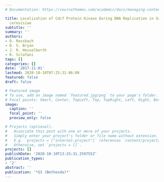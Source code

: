```yaml
---
# Documentation: https://sourcethemes.com/academic/docs/managing-content/

title: Localization of Cdc7 Protein Kinase During DNA Replication in Saccharomyces
  cerevisiae
subtitle: ''
summary: ''
authors:
- D. Rossbach
- D. S. Bryan
- J. R. Hesselberth
- R. Sclafani
tags: []
categories: []
date: '2017-11-01'
lastmod: 2020-10-10T07:25:31-06:00
featured: false
draft: false

# Featured image
# To use, add an image named `featured.jpg/png` to your page's folder.
# Focal points: Smart, Center, TopLeft, Top, TopRight, Left, Right, BottomLeft, Bottom, BottomRight.
image:
  caption: ''
  focal_point: ''
  preview_only: false

# Projects (optional).
#   Associate this post with one or more of your projects.
#   Simply enter your project's folder or file name without extension.
#   E.g. `projects = ["internal-project"]` references `content/project/deep-learning/index.md`.
#   Otherwise, set `projects = []`.
projects: []
publishDate: '2020-10-10T13:25:31.259755Z'
publication_types:
- '2'
abstract: ''
publication: '*G3 (Bethesda)*'
---
```

